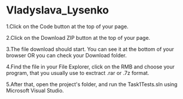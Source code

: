 # Vladyslava_Lysenko

1.Click on the Code button at the top of your page.

2.Click on the Download ZIP button at the top of your page.

3.The file download should start. You can see it at the bottom of your browser OR you can check your Download folder.

4.Find the file in your File Explorer, click on the RMB and choose your program, that you usually use to exctract .rar or .7z format.

5.After that, open the project's folder, and run the Task1Tests.sln using Microsoft Visual Studio.
